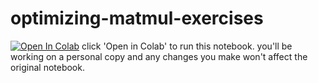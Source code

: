# optimizing-matmul-exercises
[![Open In Colab](https://colab.research.google.com/assets/colab-badge.svg)](https://colab.research.google.com/github/arb8020/optimizing-matmul-exercises/blob/main/notebooks/optimizing_cuda_matmul.ipynb)
click 'Open in Colab' to run this notebook. you'll be working on a personal copy and any changes you make won't affect the original notebook.
